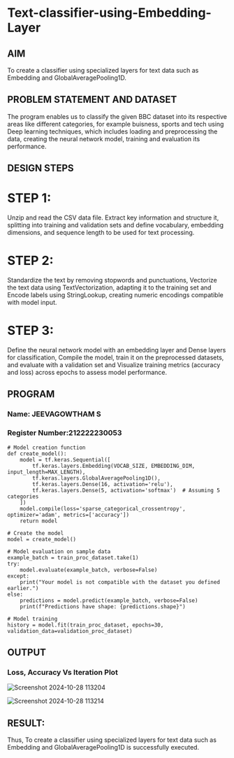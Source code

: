 # Text-classifier-using-Embedding-Layer
## AIM
To create a classifier using specialized layers for text data such as Embedding and GlobalAveragePooling1D.

## PROBLEM STATEMENT AND DATASET
The program enables us to classify the given BBC dataset into its respective areas like different categories, for example buisness, sports and tech using Deep learning techniques, which includes loading and preprocessing the data, creating the neural network model, training and evaluation its performance.

## DESIGN STEPS
# STEP 1:
Unzip and read the CSV data file. Extract key information and structure it, splitting into training and validation sets and
define vocabulary, embedding dimensions, and sequence length to be used for text processing.

# STEP 2:
Standardize the text by removing stopwords and punctuations,
Vectorize the text data using TextVectorization, adapting it to the training set and Encode labels using StringLookup, creating numeric encodings compatible with model input.

# STEP 3:
Define the neural network model with an embedding layer and Dense layers for classification, Compile the model, train it on the preprocessed datasets, and evaluate with a validation set and Visualize training metrics (accuracy and loss) across epochs to assess model performance.


## PROGRAM
### Name: JEEVAGOWTHAM S
### Register Number:212222230053
```
# Model creation function
def create_model():
    model = tf.keras.Sequential([
        tf.keras.layers.Embedding(VOCAB_SIZE, EMBEDDING_DIM, input_length=MAX_LENGTH),
        tf.keras.layers.GlobalAveragePooling1D(),
        tf.keras.layers.Dense(16, activation='relu'),
        tf.keras.layers.Dense(5, activation='softmax')  # Assuming 5 categories
    ])
    model.compile(loss='sparse_categorical_crossentropy', optimizer='adam', metrics=['accuracy'])
    return model

# Create the model
model = create_model()

# Model evaluation on sample data
example_batch = train_proc_dataset.take(1)
try:
    model.evaluate(example_batch, verbose=False)
except:
    print("Your model is not compatible with the dataset you defined earlier.")
else:
    predictions = model.predict(example_batch, verbose=False)
    print(f"Predictions have shape: {predictions.shape}")

# Model training
history = model.fit(train_proc_dataset, epochs=30, validation_data=validation_proc_dataset)
```
## OUTPUT
### Loss, Accuracy Vs Iteration Plot
![Screenshot 2024-10-28 113204](https://github.com/user-attachments/assets/b6b0b17a-ae04-4dd6-8ecc-7aeabab80ef3)

![Screenshot 2024-10-28 113214](https://github.com/user-attachments/assets/38b67f1a-396b-4458-b46f-57162bef08a9)



## RESULT:
Thus, To create a classifier using specialized layers for text data such as Embedding and GlobalAveragePooling1D is successfully executed.
